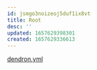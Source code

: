 ```yaml
---
id: jsmgo3noizeoj5duf1ix8vt
title: Root
desc: ''
updated: 1657629398301
created: 1657629336613
---
```


[dendron.yml](../dendron.yml)